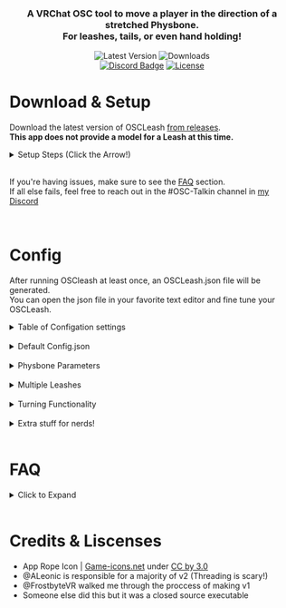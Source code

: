 
<div align="Center">
    <h3 align="Center">
        <!-- <a>
          <div style="float:right">
            <img src="https://raw.githubusercontent.com/ZenithVal/OSCLeash/main/Resources/VRChatOSCLeash.png" alt="Icon" width="50" >
          </div>
        </a> -->
        <!-- Todo: Make better header one day -->
      A VRChat OSC tool to move a player in the direction of a stretched Physbone. <br>
      For leashes, tails, or even hand holding!
    </h3>
    <div align="Center">
      <p align="Center">
        <a><img alt="Latest Version" src="https://img.shields.io/github/v/tag/ZenithVal/OSCLeash?color=informational&label=Version&sort=semver"></a>
        <a><img alt="Downloads" src="https://img.shields.io/github/downloads/ZenithVal/OSCLeash/total.svg?label=Downloads"></a>
        <br>
        <a href="https://discord.gg/7VAm3twDyy"><img alt="Discord Badge" src="https://img.shields.io/discord/955364088156921867?color=5865f2&label=Discord&logo=discord&logoColor=https%3A%2F%2Fshields.io%2Fcategory%2Fother"/></a>
        <a href="https://github.com/ZenithVal/OSCLeash/blob/main/LICENSE"><img alt="License" src="https://img.shields.io/github/license/ZenithVal/OSCLeash?label=Liscense"></a>
      </p>
    </div>
</div>

<!-- Why you looking at the raw readme, this is horrid to read. -->

# Download & Setup
Download the latest version of OSCLeash [from releases](https://github.com/ZenithVal/OSCLeash/releases). <br>
__This app does not provide a model for a Leash at this time.__ <Br>

<details><summary>Setup Steps (Click the Arrow!)</summary>

1. Grab the prefab `(OSCLeash.prefab)` [from releases](https://github.com/ZenithVal/OSCLeash/releases) and drop it into your Unity project.
2. Place the prefab on the root of your model. (**NOT a child of armature**) Don't break prefab!
3. Select the `Compass` object and assign the source of the `Position constraint` to the **first** bone of your leash.
4. You can find `Aim Needle` as a child of compass. Assign the source of the `Aim Constraint` to the **last** bone of your leash.
5. (**Optional**) You can animate the compass object off for remote users using IsLocal. Saves some performance!
6. Enable OSC in VRChat settings. (Or reset OSC if you updated an avatar!) ~ [Tutorial](https://raw.githubusercontent.com/ZenithVal/OSCLeash/main/Resources/HowResetOSC.png)
7. Run the OSCLeash app and get pulled about!
8. Visit [Config](#config) and fine tune settings for your taste

---
</details><br>

If you're having issues, make sure to see the [FAQ](#faq) section. <br>
If all else fails, feel free to reach out in the #OSC-Talkin channel in [my Discord](https://discord.gg/7VAm3twDyy) 

<br>


# Config
After running OSCleash at least once, an OSCLeash.json file will be generated. <br>
You can open the json file in your favorite text editor and fine tune your OSCLeash.

<details><summary>Table of Configation settings</summary>

---

| Value                 | Info                                                           | Default     |
|:--------------------- | -------------------------------------------------------------- |:-----------:|
| IP                    | Address to send OSC data to                                    | 127.0.0.1   |
| ListeningPort         | Port to listen for OSC data on                                 | 9001        |
| Sending port          | Port to send OSC data to                                       | 9000        |
| RunDeadzone           | Minimum Stretch % to cause running                             | 0.70        |
| WalkDeadzone          | Minimum Stretch % to start walking                             | 0.15        |
| StrengthMultiplier    | Multiplies speed values but they can't go above (1.0)          | 1.2         |
| UpDownCompensation    | % of compensation to apply for Up/Down angles                  | 1.0         |
| UpDownDeadzone        | Stops movement if pull angle is above/below this. 1.0 Disables | 0.5         |
| FreezeIfPosed         | Freeze the user in place if the leash is posed                 | false       | 
| TurningEnabled        | Enable turning functionality                                   | false       |
| TurningMultiplier     | Adjust turning speed                                           | 0.75        |
| TurningDeadzone       | Minimum Stretch % to start turning                             | 0.2         |
| TurningGoal           | Goal degree range for turning. (degrees, 0-144) (0° to 144°)   | 90          |
| ActiveDelay           | Delay in seconds between OSC messages while active             | 0.02        |
| InactiveDelay         | Delay in seconds for OSCLeash while not in use                 | 0.5         |
| Logging               | Logging for Directional compass inputs                         | false       |
| XboxJoystickMovement  | Alt movement method for an old bug. Removing eventually        | false       |
| PhysboneParameters    | A list of Physbones that are leashes                           | see below   |
| DirectionalParameters | A list of contacts to use for direction calculation            | see below   |
---
</details><br>

<details><summary>Default Config.json</summary>

---
```json
{
        "IP": "127.0.0.1",
        "ListeningPort": 9001,
        "SendingPort": 9000,
        "RunDeadzone": 0.70,
        "WalkDeadzone": 0.20,
        "StrengthMultiplier": 1.2,
        "UpDownCompensation": 1.0,
        "UpDownDeadzone": 0.5,
        "FreezeIfPosed": false,
        "TurningEnabled": false,
        "TurningMultiplier": 0.75,
        "TurningDeadzone": 0.2,
        "TurningGoal": 90,
        "ActiveDelay": 0.02,
        "InactiveDelay": 0.5,
        "Logging": false,
        "XboxJoystickMovement": false,
        
        "PhysboneParameters":
        [
                "Leash"
        ],
        "DirectionalParameters":
        {
                "Z_Positive_Param": "Leash_Z+",
                "Z_Negative_Param": "Leash_Z-",
                "X_Positive_Param": "Leash_X+",
                "X_Negative_Param": "Leash_X-",
                "Y_Positive_Param": "Leash_Y+",
                "Y_Negative_Param": "Leash_Y-"
        }
}
```
---
</details><br>

<details><summary>Physbone Parameters</summary>

---
This is a list of all the Physbones you're using with OSCLeash. <br> 

```json
        "PhysboneParameters":
        [
            "Leash",
            "Leash2",
            "Leash3"
        ],
```

OSCLeash listens for the _IsGrabbed and _Stretch parameters for every listed leash.

---
</details><br>

<details><summary>Multiple Leashes</summary>

---
This requires an understanding of Physbones Parameters, Animations, and Constraints. <br/>
 - Add a new source to `Compass` and `Aim Needle` for each extra leash. 0 Weight by default
 - Depending on which leash `_IsGrabbed`, animate the weights to match the Grabbed leash.

 ---
</details><br>

<details><summary>Turning Functionality</summary>

---
**⚠️ Motion sickness warning ⚠️** 

If you want to enable this feature, set `TurningEnabled` to **True**.<br/>
`Currently Supports North, East, South, & West`<br/>

If you had a leash up front and you want to turn to match the direction it's pulled from (EG: a Collar with the leash on the front) Set set the parameter on your Leash Physbone and config to `Leash_North`.

<details><summary>Config File</summary>

```json
        "PhysboneParameters":
        [
            "Leash_North"
        ],
```
</details><br>

We parse the direction to control turning so `"Tail_South"` would work. <br>
Whenever this leash is grabbed and pulled past the deadzone it will begin to turn. <br/>It will continue to turn until it is greater than the TurningDeadzone value. <br/>

---

<details><summary>Nerd Stuff</summary>

Here's the simplified logic of the system.

```python
if LeashDirection == "North" and Z_Positive < TurningGoal:
    TurningSpeed = ((X_Negative - X_Positive) * LeashStretch * TurningMultiplier)
```
</details><br>

</details><br>

<details><summary>Extra stuff for nerds!</summary>

# How OSCLeash works

## Step 1: Get Leash Physbone parameters

We receive the Leash_Stretch and Leash_Grabbed parameters.  
If Leash_Grabbed becomes true, we begin reading Leash_Stretch 

We'll use these values in this example:  

> Leash_IsGrabbed = True<br/>Leash_Stretch = $0.95$


## Step 2: Gather Directional Contact values

<img src="https://cdn.discordapp.com/attachments/606734710328000532/1011420984303165500/Example_Gif.gif" title="" alt="Function Example" width="502"> <br>
4 Contacts (Blue) surround a object with an aim constraint and a contact at the tip. (Yellow) <br/>

Based on where the constraint is aimed, it will give us 4 values. <br/>

If it was pointing South-South-West, we would get:

> Leash_Z+ = $0.0$<br/>Leash_Z- = $0.75$<br/>Leash_X+ = $0.0$<br/>Leash_X- = $0.25$ 


## Step 3: Math

Math is fun. Add the negative and positive contacts & multiply by the stretch value.

> (Z_Positive - Z_Negative) * Leash_Stretch = Vertical<br/>(X_Positive - X_Negative) * Leash_Stretch = Horizontal 

So our calculation for speed output would look like:

> $(0.0 - 0.75) * 0.95 = -0.7125$ = Veritcal<br/>$(0.0 - 0.25) * 0.95 = -0.2375$ = Horizontal


## Step 4: Outputs

If either value is above the walking deadzone (default 0.15) we start outputting them instead of 0. <br/>If either value is above the running deadzone (0.7) we tell the player to run (x2 speed)

All movement values are relative to the VRC world's movement speed limits. <br/>So we'd be moving at $142.5$% speed south and $47.5$% speed to the West. 

If the values are below the deadzones or _IsGrabbed is false, send 0s for the OSC values once to stop movement. 

</details>

<br>


# FAQ

<details><summary>Click to Expand</summary>
<br>
<!--
**Q:** <br>
**A:** 
-->

**Q:** OSCLeash says grabbed but I don't get moved. <br>
**A1:** This can happen if your leash physbone does not have any stretch. <br>
**A2:** Make sure self interaction is `enabled`, it's needed for the direction calculation.

---

**Q:** I did avatar setup correctly but the app isn't getting ANYTHING at all. <br>
**A1:** Make sure to reset OSC, this can be done manually by deleting the OSC and OSC.bak folders at `C:\Users\(Your username)\AppData\LocalLow\VRChat\VRChat` <br>

---

**Q:** The direction it pulls is not accurate <br>
**A1:** Make sure your physbone isn't too limited in angle or too short! If it can't move it can't get an accurate location. <br>
**A2:** If your scaling up very large, scale down the `Compass` game object to compensate ~ contacts have a max size!

---

**Q:** How can I run OSCLeash with my other OSC apps? <br>
**A:** Try out an OSC Router, like [OSC Switch](https://github.com/KaleidonKep99/OpenSoundControlSwitch). I'll add OSCquery support when they it can whitelist parameters (Or when I get around to a performant C# rewrite) <br>

---

**Q:** My Question/Issue isn't answered above <br>
**A:** [Discord](https://discord.gg/7VAm3twDyy) or [Git Issue](https://github.com/ZenithVal/OSCLeash/issues)

</details><br>

# Credits & Liscenses

- App Rope Icon | [Game-icons.net](https://game-icons.net/1x1/delapouite/locked-heart.html) under [CC by 3.0](https://creativecommons.org/licenses/by/3.0/)
- @ALeonic is responsible for a majority of v2 (Threading is scary!)
- @FrostbyteVR walked me through the proccess of making v1
- Someone else did this but it was a closed source executable